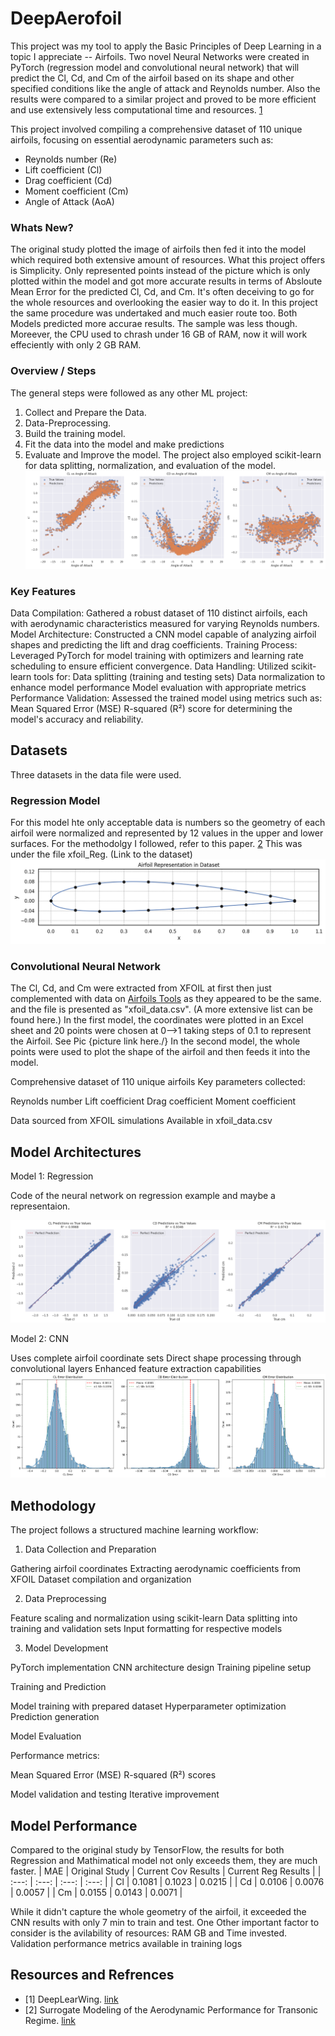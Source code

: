 # DeepAerofoil
This project was my tool to apply the Basic Principles of Deep Learning in a topic I appreciate -- Airfoils. Two novel Neural Networks were created in PyTorch (regression model and convolutional neural network) that will predict the Cl, Cd, and Cm of the airfoil based on its shape and other specified conditions like the angle of attack and Reynolds number. Also the results were compared to a similar project and proved to be more efficient and use extensively less computational time and resources. [1](https://github.com/vicmcl/deeplearwing/tree/main)

This project involved compiling a comprehensive dataset of 110 unique airfoils, focusing on essential aerodynamic parameters such as:
* Reynolds number (Re)
* Lift coefficient (Cl)
* Drag coefficient (Cd)
* Moment coefficient (Cm)
* Angle of Attack (AoA)

### Whats New?
The original study plotted the image of airfoils then fed it into the model which required both extensive amount of resources. What this project offers is Simplicity. Only represented points instead of the picture which is only plotted within the model and got more accurate results in terms of Absloute Mean Error for the predicted Cl, Cd, and Cm. It's often deceiving to go for the whole resources and overlooking the easier way to do it. In this project the same procedure was undertaked and much easier route too. Both Models predicted more accurae results. The sample was less though. Moreever, the CPU used to chrash under 16 GB of RAM, now it will work effeciently with only 2 GB RAM.

### Overview / Steps
The general steps were followed as any other ML project:
1. Collect and Prepare the Data.
2. Data-Preprocessing.
3. Build the training model.
4. Fit the data into the model and make predictions
5. Evaluate and Improve the model.
The project also employed scikit-learn for data splitting, normalization, and evaluation of the model.
![](images/RegMatch.PNG)

### Key Features

Data Compilation: Gathered a robust dataset of 110 distinct airfoils, each with aerodynamic characteristics measured for varying Reynolds numbers.
Model Architecture: Constructed a CNN model capable of analyzing airfoil shapes and predicting the lift and drag coefficients.
Training Process: Leveraged PyTorch for model training with optimizers and learning rate scheduling to ensure efficient convergence.
Data Handling: Utilized scikit-learn tools for:
Data splitting (training and testing sets)
Data normalization to enhance model performance
Model evaluation with appropriate metrics
Performance Validation: Assessed the trained model using metrics such as:
Mean Squared Error (MSE)
R-squared (R²) score for determining the model's accuracy and reliability.

## Datasets
Three datasets in the data file were used.
### Regression Model
For this model hte only acceptable data is numbers so the geometry of each airfoil were normalized and represented by 12 values in the upper and lower surfaces. For the methodolgy I followed, refer to this paper. [2](https://github.com/Mohamedelrefaie/TransonicSurrogate/tree/main) This was under the file xfoil_Reg. (Link to the dataset)
![](images/AirfoilShape.PNG)
### Convolutional Neural Network
The Cl, Cd, and Cm were extracted from XFOIL at first then just complemented with data on [Airfoils Tools](http://airfoiltools.com/) as they appeared to be the same. and the file is presented as "xfoil_data.csv". (A more extensive list can be found here.)
In the first model, the coordinates were plotted in an Excel sheet and 20 points were chosen at 0-->1 taking steps of 0.1 to represent the Airfoil.
See Pic {picture link here./}
In the second model, the whole points were used to plot the shape of the airfoil and then feeds it into the model.

Comprehensive dataset of 110 unique airfoils
Key parameters collected:

Reynolds number
Lift coefficient
Drag coefficient
Moment coefficient


Data sourced from XFOIL simulations
Available in xfoil_data.csv


## Model Architectures
Model 1: Regression

Code of the neural network on regression example and maybe a representaion.

![](images/Regression.PNG)

Model 2: CNN

Uses complete airfoil coordinate sets
Direct shape processing through convolutional layers
Enhanced feature extraction capabilities
![](images/CNNStdDev.PNG)

## Methodology
The project follows a structured machine learning workflow:

1. Data Collection and Preparation

Gathering airfoil coordinates
Extracting aerodynamic coefficients from XFOIL
Dataset compilation and organization


2. Data Preprocessing

Feature scaling and normalization using scikit-learn
Data splitting into training and validation sets
Input formatting for respective models


3. Model Development

PyTorch implementation
CNN architecture design
Training pipeline setup


Training and Prediction

Model training with prepared dataset
Hyperparameter optimization
Prediction generation


Model Evaluation

Performance metrics:

Mean Squared Error (MSE)
R-squared (R²) scores


Model validation and testing
Iterative improvement


## Model Performance
Compared to the original study by TensorFlow, the results for both Regression and Mathimatical model not only exceeds them, they are much faster.
| MAE | Original Study | Current Cov Results | Current Reg Results |
| :---: | :---: | :---: | :---: |
| Cl | 0.1081 | 0.1023 | 0.0215 |
| Cd | 0.0106 | 0.0076 | 0.0057 |
| Cm | 0.0155 | 0.0143 | 0.0071 |

While it didn't capture the whole geometry of the airfoil, it exceeded the CNN results with only 7 min to train and test.
One Other important factor to consider is the avilability of resources: RAM GB and Time invested.
Validation performance metrics available in training logs


## Resources and Refrences
* [1] DeepLearWing. [link](https://github.com/vicmcl/deeplearwing/tree/main)
* [2] Surrogate Modeling of the Aerodynamic Performance for Transonic Regime. [link](https://github.com/Mohamedelrefaie/TransonicSurrogate/tree/main)
